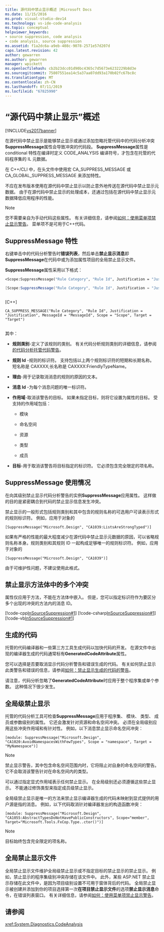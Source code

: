 ```yaml
---
title: 源代码中禁止显示概述 |Microsoft Docs
ms.date: 11/15/2016
ms.prod: visual-studio-dev14
ms.technology: vs-ide-code-analysis
ms.topic: conceptual
helpviewer_keywords:
- source suppression, code analysis
- code analysis, source suppression
ms.assetid: f1a2dc6a-a9eb-408c-9078-2571e57d207d
caps.latest.revision: 42
author: gewarren
ms.author: gewarren
manager: wpickett
ms.openlocfilehash: cb2b23dcc01d90bc4365c7d5673e6232229b8d3e
ms.sourcegitcommit: 75807551ea14c5a37aa07dd93a170b02fc67bc8c
ms.translationtype: MT
ms.contentlocale: zh-CN
ms.lasthandoff: 07/11/2019
ms.locfileid: "67825990"
---
```

# <a name="in-source-suppression-overview"></a>“源代码中禁止显示”概述
[!INCLUDE[vs2017banner](../includes/vs2017banner.md)]

在源代码中禁止显示是能够禁止显示或通过添加忽略托管代码中的代码分析冲突**SuppressMessage**属性会导致冲突的代码段。 **SuppressMessage**属性是 conditional 特性在编译时定义 CODE_ANALYSIS 编译符号，才包含在托管的代码程序集的 IL 元数据。  
  
 在 C++/CLI 中，在头文件中使用宏 CA_SUPPRESS_MESSAGE 或 CA_GLOBAL_SUPPRESS_MESSAGE 来添加特性。  
  
 不应在发布版本使用在源代码中禁止显示以防止意外地传送在源代码中禁止显示元数据。 由于在源代码中禁止显示的处理成本，还通过包括在源代码中禁止显示元数据降低应用程序的性能。  
  
> [!NOTE]
> 您不需要亲自为手动代码这些属性。 有关详细信息，请参阅[如何：使用菜单项禁止显示警告](../code-quality/how-to-suppress-warnings-by-using-the-menu-item.md)。 菜单项不是可用于C++代码。  
  
## <a name="suppressmessage-attribute"></a>SuppressMessage 特性  
 右键单击中的代码分析警告时**错误列表**，然后单击**禁止显示消息**即**SuppressMessage**在代码中或为添加属性项目的全局禁止显示文件。  
  
 **SuppressMessage**属性采用以下格式：  
  
```vb  
<Scope:SuppressMessage("Rule Category", "Rule Id", Justification = "Justification", MessageId = "MessageId", Scope = "Scope", Target = "Target")>  
```  
  
```csharp  
[Scope:SuppressMessage("Rule Category", "Rule Id", Justification = "Justification", MessageId = "MessageId", Scope = "Scope", Target = "Target")]  
  
```  
  
 [C++]  
  
```  
CA_SUPPRESS_MESSAGE("Rule Category", "Rule Id", Justification = "Justification", MessageId = "MessageId", Scope = "Scope", Target = "Target")  
  
```  
  
 其中：  
  
- **规则类别**-定义了该规则的类别。 有关代码分析规则类别的详细信息，请参阅[的代码分析托管代码警告](../code-quality/code-analysis-for-managed-code-warnings.md)。  
  
- **规则 Id** -规则的标识符。 支持包括以上两个规则标识符的短期和长期名称。 短名称是 CAXXXX;长名称是 CAXXXX:FriendlyTypeName。  
  
- **理由**-用于记录取消消息的规则的原因的文本。  
  
- **消息 Id** -为每个消息问题的唯一标识符。  
  
- **作用域**-取消该警告的目标。 如果未指定目标，则将它设置为属性的目标。 受支持的作用域包括：  
  
  - 模块  

  - 命名空间  

  - 资源  

  - 类型  

  - 成员  
  
- **目标**-用于取消该警告将目标指定的标识符。 它必须包含完全限定的项名称。  
  
## <a name="suppressmessage-usage"></a>SuppressMessage 使用情况  
 在向其级别禁止显示代码分析警告的实例**SuppressMessage**应用属性。 这样做的目的是紧密耦合到代码的禁止显示信息发生冲突。  
  
 禁止显示的一般形式包括规则类别和其中包含的规则名称的可选用户可读表示形式的规则标识符。 例如，应用于对象的  
  
 `[SuppressMessage("Microsoft.Design", "CA1039:ListsAreStrongTyped")]`  
  
 如果有严格的性能的最大程度减少在源代码中禁止显示元数据的原因，可以省略规则名称本身。规则类别和其规则 ID 一起构成足够唯一的规则标识符。 例如，应用于对象的  
  
 `[SuppressMessage("Microsoft.Design", "CA1039")]`  
  
 由于可维护性问题，不建议使用此格式。  
  
## <a name="suppressing-multiple-violations-within-a-method-body"></a>禁止显示方法体中的多个冲突  
 属性仅应用于方法，不能在方法体中嵌入。 但是，您可以指定标识符作为要区分多个出现的冲突的方法内的消息 ID。  
  
 [!code-cpp[InSourceSuppression#1](../snippets/cpp/VS_Snippets_CodeAnalysis/InSourceSuppression/cpp/insourcesuppression.cpp#1)]
 [!code-csharp[InSourceSuppression#1](../snippets/csharp/VS_Snippets_CodeAnalysis/InSourceSuppression/cs/InSourceSuppression.cs#1)]
 [!code-vb[InSourceSuppression#1](../snippets/visualbasic/VS_Snippets_CodeAnalysis/InSourceSuppression/vb/InSourceSuppression.vb#1)]  
  
## <a name="generated-code"></a>生成的代码  
 托管的代码编译器和一些第三方工具生成代码以加快代码的开发。 在源文件中出现的编译器生成的代码通常标有**GeneratedCodeAttribute**属性。  
  
 您可以选择是否要取消显示代码分析警告和错误生成的代码。 有关如何禁止显示此类警告和错误的信息，请参阅[如何：禁止显示生成的代码的警告](../code-quality/how-to-suppress-code-analysis-warnings-for-generated-code.md)。  
  
 请注意，代码分析忽略了**GeneratedCodeAttribute**时应用于整个程序集或单个参数。 这种情况下很少发生。  
  
## <a name="global-level-suppressions"></a>全局级禁止显示  
 托管的代码分析工具可检查**SuppressMessage**应用于程序集、 模块、 类型、 成员或参数级别的属性。 它还会激发针对资源和命名空间冲突。 必须在全局级别应用这些冲突作用域和有针对性。 例如，以下消息禁止显示命名空间冲突：  
  
 `[module: SuppressMessage("Microsoft.Design", "CA1020:AvoidNamespacesWithFewTypes", Scope = "namespace", Target = "MyNamespace")]`  
  
> [!NOTE]
> 禁止显示警告，其中包含命名空间范围内时，它将阻止对自身的命名空间的警告。 它不会取消该警告针对在命名空间内的类型。  
  
 可以通过指定显式作用域表示任何禁止显示。 在全局级别还必须遵循这些禁止显示。 不能通过修饰类型来指定成员级禁止显示。  
  
 全局级禁止显示是唯一的方法来禁止显示编译器生成的代码未映射到显式提供的用户源是指的消息。 例如，以下代码取消针对编译器发出的构造函数冲突：  
  
 `[module: SuppressMessage("Microsoft.Design", "CA1055:AbstractTypesDoNotHavePublicConstructors", Scope="member", Target="Microsoft.Tools.FxCop.Type..ctor()")]`  
  
> [!NOTE]
> 目标始终包含完全限定的项名称。  
  
## <a name="global-suppression-file"></a>全局禁止显示文件  
 全局禁止显示文件维护全局级禁止显示或不指定目标的禁止显示的禁止显示。 例如，禁止显示的程序集级别冲突存储在该文件中。 此外，某些 ASP.NET 禁止显示存储在此文件中，是因为项目级别设置不可用于窗体背后的代码。 全局禁止显示被创建并添加到你的项目选择第一次**在项目禁止显示文件**的选项**禁止显示消息**命令，在错误列表窗口。 有关详细信息，请参阅[如何：使用菜单项禁止显示警告](../code-quality/how-to-suppress-warnings-by-using-the-menu-item.md)。  
  
## <a name="see-also"></a>请参阅  
 <xref:System.Diagnostics.CodeAnalysis>
